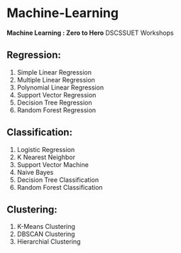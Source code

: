 # Machine-Learning

**Machine Learning : Zero to Hero** DSCSSUET Workshops

## Regression:

1. Simple Linear Regression
2. Multiple Linear Regression
3. Polynomial Linear Regression 
4. Support Vector Regression
5. Decision Tree Regression
6. Random Forest Regression

## Classification:

1. Logistic Regression
2. K Nearest Neighbor
3. Support Vector Machine
4. Naive Bayes
5. Decision Tree Classification
6. Random Forest Classification

## Clustering:

1. K-Means Clustering
2. DBSCAN Clustering
3. Hierarchial Clustering
